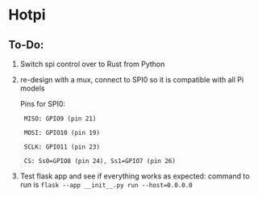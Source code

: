 # Hotpi

## To-Do:

1. Switch spi control over to Rust from Python

2. re-design with a mux, connect to SPI0 so it is compatible with all Pi models

	Pins for SPI0:

		MISO: GPIO9 (pin 21)

		MOSI: GPIO10 (pin 19)

		SCLK: GPIO11 (pin 23)

		CS: Ss0=GPIO8 (pin 24), Ss1=GPIO7 (pin 26)

3. Test flask app and see if everything works as expected:
	command to run is `flask --app __init__.py run --host=0.0.0.0`
